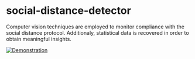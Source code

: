 # social-distance-detector
Computer vision techniques are employed to monitor compliance with the social distance protocol. Additionaly, statistical data is recovered in order to obtain meaningful insights.

[![Demonstration](https://img.youtube.com/vi/pm3YnYfA7as/maxresdefault.jpg)](https://www.youtube.com/watch?v=pm3YnYfA7as)

